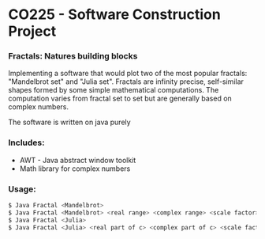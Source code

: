 # CO225 - Software Construction Project
### Fractals: Natures building blocks
Implementing a software that would plot two of the most popular fractals: "Mandelbrot set" and "Julia set". Fractals are infinity precise, self-similar shapes formed
by some simple mathematical computations. The computation varies from fractal set to set but are
generally based on complex numbers.

The software is written on java purely

### Includes:
- AWT - Java abstract window toolkit
- Math library for complex numbers

### Usage:
```bash
$ Java Fractal <Mandelbrot>
$ Java Fractal <Mandelbrot> <real range> <complex range> <scale factor>
$ Java Fractal <Julia>
$ Java Fractal <Julia> <real part of c> <complex part of c> <scale factor>
```